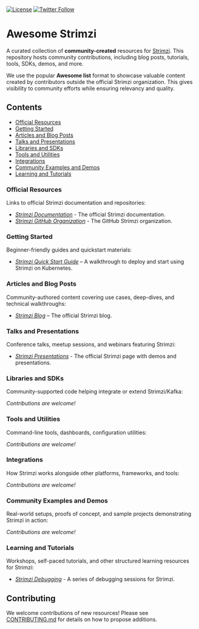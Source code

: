 [![License](https://img.shields.io/badge/license-Apache--2.0-blue.svg)](http://www.apache.org/licenses/LICENSE-2.0)
[![Twitter Follow](https://img.shields.io/twitter/follow/strimziio?style=social)](https://twitter.com/strimziio)

# Awesome Strimzi

A curated collection of **community-created** resources for [Strimzi](https://strimzi.io/).
This repository hosts community contributions, including blog posts, tutorials, tools, SDKs, demos, and more.

We use the popular **Awesome list** format to showcase valuable content created by contributors outside the official Strimzi organization. This gives visibility to community efforts while ensuring relevancy and quality.

## Contents

- [Official Resources](#official-resources)  
- [Getting Started](#getting-started)  
- [Articles and Blog Posts](#articles-and-blog-posts)  
- [Talks and Presentations](#talks-and-presentations)  
- [Libraries and SDKs](#libraries-and-sdks)  
- [Tools and Utilities](#tools-and-utilities)  
- [Integrations](#integrations)  
- [Community Examples and Demos](#community-examples-and-demos)  
- [Learning and Tutorials](#learning-and-tutorials)

### Official Resources

Links to official Strimzi documentation and repositories:

- *[Strimzi Documentation](https://strimzi.io/documentation/)* - The official Strimzi documentation.
- *[Strimzi GitHub Organization](https://github.com/strimzi)* - The GitHub Strimzi organization.

### Getting Started

Beginner-friendly guides and quickstart materials:

- *[Strimzi Quick Start Guide](https://strimzi.io/quickstarts/)* – A walkthrough to deploy and start using Strimzi on Kubernetes.  

### Articles and Blog Posts

Community-authored content covering use cases, deep-dives, and technical walkthroughs:

- *[Strimzi Blog](https://strimzi.io/blog/)* – The official Strimzi blog.

### Talks and Presentations

Conference talks, meetup sessions, and webinars featuring Strimzi:

- *[Strimzi Presentations](https://strimzi.io/presentations/)* - The official Strimzi page with demos and presentations.

### Libraries and SDKs

Community-supported code helping integrate or extend Strimzi/Kafka:

*Contributions are welcome!*

### Tools and Utilities

Command-line tools, dashboards, configuration utilities:

*Contributions are welcome!*

### Integrations

How Strimzi works alongside other platforms, frameworks, and tools:

*Contributions are welcome!*

### Community Examples and Demos

Real-world setups, proofs of concept, and sample projects demonstrating Strimzi in action:

*Contributions are welcome!*

### Learning and Tutorials

Workshops, self-paced tutorials, and other structured learning resources for Strimzi:

- *[Strimzi Debugging](https://github.com/fvaleri/strimzi-debugging)* - A series of debugging sessions for Strimzi.

## Contributing

We welcome contributions of new resources!
Please see [CONTRIBUTING.md](CONTRIBUTING.md) for details on how to propose additions.
